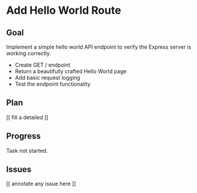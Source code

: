 # Add Hello World Route

## Goal

Implement a simple hello world API endpoint to verify the Express server is working correctly.

- Create GET / endpoint
- Return a beautifully crafted Hello World page
- Add basic request logging
- Test the endpoint functionality

## Plan

[[ fill a detailed ]]

## Progress

Task not started.

## Issues

[[ annotate any issue here ]]
